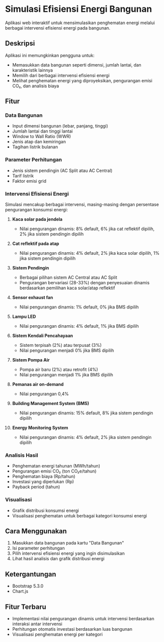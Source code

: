 # Simulasi Efisiensi Energi Bangunan

Aplikasi web interaktif untuk mensimulasikan penghematan energi melalui berbagai intervensi efisiensi energi pada bangunan.

## Deskripsi

Aplikasi ini memungkinkan pengguna untuk:
- Memasukkan data bangunan seperti dimensi, jumlah lantai, dan karakteristik lainnya
- Memilih dari berbagai intervensi efisiensi energi
- Melihat penghematan energi yang diproyeksikan, pengurangan emisi CO₂, dan analisis biaya

## Fitur

### Data Bangunan
- Input dimensi bangunan (lebar, panjang, tinggi)
- Jumlah lantai dan tinggi lantai
- Window to Wall Ratio (WWR)
- Jenis atap dan kemiringan
- Tagihan listrik bulanan

### Parameter Perhitungan
- Jenis sistem pendingin (AC Split atau AC Central)
- Tarif listrik
- Faktor emisi grid

### Intervensi Efisiensi Energi
Simulasi mencakup berbagai intervensi, masing-masing dengan persentase pengurangan konsumsi energi:

1. **Kaca solar pada jendela**
   - Nilai pengurangan dinamis: 8% default, 6% jika cat reflektif dipilih, 2% jika sistem pendingin dipilih

2. **Cat reflektif pada atap**
   - Nilai pengurangan dinamis: 4% default, 2% jika kaca solar dipilih, 1% jika sistem pendingin dipilih

3. **Sistem Pendingin**
   - Berbagai pilihan sistem AC Central atau AC Split
   - Pengurangan bervariasi (28-33%) dengan penyesuaian dinamis berdasarkan pemilihan kaca solar/atap reflektif

4. **Sensor exhaust fan**
   - Nilai pengurangan dinamis: 1% default, 0% jika BMS dipilih

5. **Lampu LED**
   - Nilai pengurangan dinamis: 4% default, 1% jika BMS dipilih

6. **Sistem Kendali Pencahayaan**
   - Sistem terpisah (2%) atau terpusat (3%)
   - Nilai pengurangan menjadi 0% jika BMS dipilih

7. **Sistem Pompa Air**
   - Pompa air baru (2%) atau retrofit (4%)
   - Nilai pengurangan menjadi 1% jika BMS dipilih

8. **Pemanas air on-demand**
   - Nilai pengurangan 0,4%

9. **Building Management System (BMS)**
   - Nilai pengurangan dinamis: 15% default, 8% jika sistem pendingin dipilih

10. **Energy Monitoring System**
    - Nilai pengurangan dinamis: 4% default, 2% jika sistem pendingin dipilih

### Analisis Hasil
- Penghematan energi tahunan (MWh/tahun)
- Pengurangan emisi CO₂ (ton CO₂e/tahun)
- Penghematan biaya (Rp/tahun)
- Investasi yang diperlukan (Rp)
- Payback period (tahun)

### Visualisasi
- Grafik distribusi konsumsi energi
- Visualisasi penghematan untuk berbagai kategori konsumsi energi

## Cara Menggunakan

1. Masukkan data bangunan pada kartu "Data Bangunan"
2. Isi parameter perhitungan
3. Pilih intervensi efisiensi energi yang ingin disimulasikan
4. Lihat hasil analisis dan grafik distribusi energi

## Ketergantungan

- Bootstrap 5.3.0
- Chart.js

## Fitur Terbaru

- Implementasi nilai pengurangan dinamis untuk intervensi berdasarkan interaksi antar intervensi
- Perhitungan otomatis investasi berdasarkan luas bangunan
- Visualisasi penghematan energi per kategori
